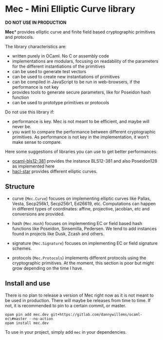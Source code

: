 # Mec - Mini Elliptic Curve library

**DO NOT USE IN PRODUCTION**


**Mec*** provides elliptic curve and finite field based cryptographic primitives and protocols.

The library characteristics are:
- written purely in OCaml. No C or assembly code
- implementations are modulars, focusing on readability of the parameters for
  the different instantiations of the primitives
- can be used to generate test vectors
- can be used to create new instantiations of primitives
- can be compiled in JavaScript to be run in web-browsers, if the performance is not key
- provides tools to generate secure parameters, like for Poseidon hash function
- can be used to prototype primitives or protocols

Do not use this library if:
- performance is key. Mec is not meant to be efficient, and maybe will never be.
- you want to compare the performance between different cryptographic
  primitives. As performance is not key in the implementation, it won't make
  sense to compare.

Here some suggestions of libraries you can use to get better performances:
- [ocaml-bls12-381](https://gitlab.com/dannywillems/ocaml-bls12-381) provides the instance BLS12-381 and also Poseidon128 as implemented here
- [hacl-star](https://github.com/project-everest/hacl-star/) provides different elliptic curves.


## Structure

- curve (`Mec.Curve`) focuses on implementing elliptic curves like Pallas,
  Vesta, Secp256k1, Secp256r1, Ed26619, etc. Computations can happen in
  different types of coordinates: affine, projective, jacobian, etc and
  conversions are provided.

- hash (`Mec.Hash`) focuses on implementing EC or field based hash functions
  like Poseidon, Sinsemilla, Pedersen. We tend to add instances found in
  projects like Dusk, Zcash and others.
  
- signature (`Mec.Signature`) focuses on implementing EC or field signature schemes.

- protocols (`Mec.Protocols`) implements different protocols using the
  cryptographic primitives. At the moment, this section is poor but might grow
  depending on the time I have.


## Install and use

There is no plan to release a version of Mec right now as it is not meant to be
used in production. There will maybe be releases from time to time. If not, it
is recommended to pin to a certain commit, or master.

```shell
opam pin add mec.dev git+https://gitlab.com/dannywillems/ocaml-ec\#master --no-action
opam install mec.dev
```

To use in your project, simply add `mec` in your dependencies.
